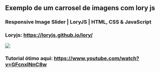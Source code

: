 ## Exemplo de um carrosel de imagens com lory js

### Responsive Image Slider | LoryJS | HTML, CSS & JavaScript


### Loryjs: https://loryjs.github.io/lory/
![](https://loryjs.github.io/lory/static/lory.png?style=centerme)

### Tutorial ótimo aqui: https://www.youtube.com/watch?v=GFcnxlNnC8w
<style>
img[src$="centerme"] {
  display:block;
  margin: 0 auto;
}
</style>